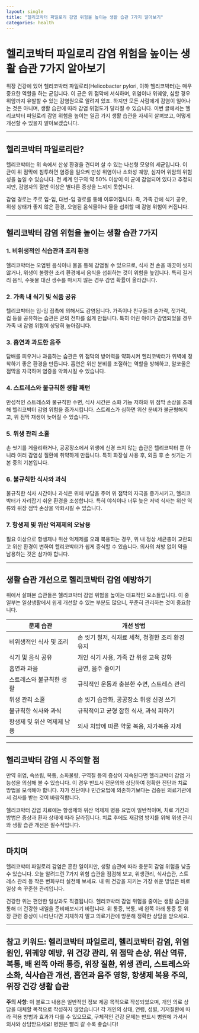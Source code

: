 ```yaml
---
layout: single
title: "헬리코박터 파일로리 감염 위험을 높이는 생활 습관 7가지 알아보기"
categories: health
---
```

헬리코박터 파일로리 감염 위험을 높이는 생활 습관 7가지 알아보기
=========================================================

위장 건강에 있어 헬리코박터 파일로리(Helicobacter pylori, 이하 헬리코박터)는 매우 중요한 역할을 하는 균입니다. 이 균은 위 점막에 서식하며, 위염이나 위궤양, 심할 경우 위암까지 유발할 수 있는 감염원으로 알려져 있죠. 하지만 모든 사람에게 감염이 일어나는 것은 아니며, 생활 습관에 따라 감염 위험도가 달라질 수 있습니다. 이번 글에서는 헬리코박터 파일로리 감염 위험을 높이는 일곱 가지 생활 습관을 자세히 살펴보고, 어떻게 개선할 수 있을지 알아보겠습니다.

---

헬리코박터 파일로리란?
---------------------

헬리코박터는 위 속에서 산성 환경을 견디며 살 수 있는 나선형 모양의 세균입니다. 이 균이 위 점막에 침투하면 염증을 일으켜 만성 위염이나 소화성 궤양, 심지어 위암의 위험성을 높일 수 있습니다. 전 세계 인구의 약 50% 이상이 이 균에 감염되어 있다고 추정되지만, 감염자의 절반 이상은 별다른 증상을 느끼지 못합니다.

감염 경로는 주로 입-입, 대변-입 경로를 통해 이루어집니다. 즉, 가족 간에 식기 공유, 위생 상태가 좋지 않은 환경, 오염된 음식물이나 물을 섭취할 때 감염 위험이 커집니다.

---

헬리코박터 감염 위험을 높이는 생활 습관 7가지
---------------------------------------

### 1. 비위생적인 식습관과 조리 환경

헬리코박터는 오염된 음식이나 물을 통해 감염될 수 있으므로, 식사 전 손을 깨끗이 씻지 않거나, 위생이 불량한 조리 환경에서 음식을 섭취하는 것이 위험을 높입니다. 특히 길거리 음식, 수돗물 대신 생수를 마시지 않는 경우 감염 확률이 올라갑니다.

### 2. 가족 내 식기 및 식품 공유

헬리코박터는 입-입 접촉에 의해서도 감염됩니다. 가족이나 친구들과 숟가락, 젓가락, 컵 등을 공유하는 습관은 균의 전파를 쉽게 만듭니다. 특히 어린 아이가 감염되었을 경우 가족 내 감염 위험이 상당히 높아집니다.

### 3. 흡연과 과도한 음주

담배를 피우거나 과음하는 습관은 위 점막의 방어력을 약화시켜 헬리코박터가 위벽에 정착하기 좋은 환경을 만듭니다. 흡연은 위산 분비를 조절하는 역할을 방해하고, 알코올은 점막을 자극하며 염증을 악화시킬 수 있습니다.

### 4. 스트레스와 불규칙한 생활 패턴

만성적인 스트레스와 불규칙한 수면, 식사 시간은 소화 기능 저하와 위 점막 손상을 초래해 헬리코박터 감염 위험을 증가시킵니다. 스트레스가 심하면 위산 분비가 불균형해지고, 위 점막 재생이 늦어질 수 있습니다.

### 5. 위생 관리 소홀

손 씻기를 게을리하거나, 공공장소에서 위생에 신경 쓰지 않는 습관은 헬리코박터 뿐 아니라 여러 감염성 질환에 취약하게 만듭니다. 특히 화장실 사용 후, 외출 후 손 씻기는 기본 중의 기본입니다.

### 6. 불규칙한 식사와 과식

불규칙한 식사 시간이나 과식은 위에 부담을 주어 위 점막의 자극을 증가시키고, 헬리코박터가 자리잡기 쉬운 환경을 조성합니다. 특히 야식이나 너무 늦은 저녁 식사는 위산 역류와 위장 점막 손상을 악화시킬 수 있습니다.

### 7. 항생제 및 위산 억제제의 오남용

필요 이상으로 항생제나 위산 억제제를 오래 복용하는 경우, 위 내 정상 세균총이 교란되고 위산 환경이 변하여 헬리코박터가 쉽게 증식할 수 있습니다. 의사의 처방 없이 약을 남용하는 것은 삼가야 합니다.

---

생활 습관 개선으로 헬리코박터 감염 예방하기
--------------------------------------

위에서 살펴본 습관들은 헬리코박터 감염 위험을 높이는 대표적인 요소들입니다. 이 중 일부는 일상생활에서 쉽게 개선할 수 있는 부분도 많으니, 꾸준히 관리하는 것이 중요합니다.

| 문제 습관                 | 개선 방법                                        |
|--------------------------|------------------------------------------------|
| 비위생적인 식사 및 조리    | 손 씻기 철저, 식재료 세척, 청결한 조리 환경 유지   |
| 식기 및 음식 공유          | 개인 식기 사용, 가족 간 위생 교육 강화            |
| 흡연과 과음               | 금연, 음주 줄이기                                |
| 스트레스와 불규칙한 생활    | 규칙적인 운동과 충분한 수면, 스트레스 관리           |
| 위생 관리 소홀             | 손 씻기 습관화, 공공장소 위생 신경 쓰기           |
| 불규칙한 식사와 과식       | 규칙적이고 균형 잡힌 식사, 과식 피하기             |
| 항생제 및 위산 억제제 남용 | 의사 처방에 따른 약물 복용, 자가복용 자제           |

---

헬리코박터 감염 시 주의할 점
-------------------------

만약 위염, 속쓰림, 복통, 소화불량, 구역질 등의 증상이 지속된다면 헬리코박터 감염 가능성을 의심해 볼 수 있습니다. 이 경우 반드시 전문의와 상담하여 정확한 진단과 치료 방법을 모색해야 합니다. 자가 진단이나 민간요법에 의존하기보다는 검증된 의료기관에서 검사를 받는 것이 바람직합니다.

헬리코박터 감염 치료에는 항생제와 위산 억제제 병용 요법이 일반적이며, 치료 기간과 방법은 증상과 환자 상태에 따라 달라집니다. 치료 후에도 재감염 방지를 위해 위생 관리와 생활 습관 개선은 필수적입니다.

---

마치며
------

헬리코박터 파일로리 감염은 흔한 일이지만, 생활 습관에 따라 충분히 감염 위험을 낮출 수 있습니다. 오늘 알려드린 7가지 위험 습관을 점검해 보고, 위생관리, 식사습관, 스트레스 관리 등 작은 변화부터 실천해 보세요. 내 위 건강을 지키는 가장 쉬운 방법은 바로 일상 속 꾸준한 관리입니다.

건강한 위는 편안한 일상과도 직결됩니다. 헬리코박터 감염 위험을 줄이는 생활 습관을 통해 더 건강한 내일을 준비해보시기 바랍니다. 위 통증, 복통, 배 왼쪽 아래 통증 등 위장 관련 증상이 나타난다면 지체하지 말고 의료기관에 방문해 정확한 상담을 받으세요.

---

**참고 키워드:** 헬리코박터 파일로리, 헬리코박터 감염, 위염 원인, 위궤양 예방, 위 건강 관리, 위 점막 손상, 위산 역류, 복통, 배 왼쪽 아래 통증, 위장 질환, 위생 관리, 스트레스와 소화, 식사습관 개선, 흡연과 음주 영향, 항생제 복용 주의, 위장 건강 생활 습관
---

**주의 사항**: 이 블로그 내용은 일반적인 정보 제공 목적으로 작성되었으며, 개인 의료 상담을 대체할 목적으로 작성하지 않았습니다! 각 개인의 상태, 연령, 성별, 기저질환에 따라 적용 방법과 효과가 다를 수 있으므로, 구체적인 건강 문제는 반드시 병원에 가셔서 의사와 상담받으세요! 병원은 빨리 갈 수록 좋습니다!

